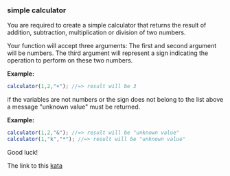 ### simple calculator

You are required to create a simple calculator that returns the result of addition, subtraction, multiplication or division of two numbers.

Your function will accept three arguments:
The first and second argument will be numbers.
The third argument will represent a sign indicating the operation to perform on these two numbers.

**Example:**  
```javascript
calculator(1,2,"+"); //=> result will be 3
```
if the variables are not numbers or the sign does not belong to the list above a message "unknown value" must be returned.

**Example:**  
```javascript
calculator(1,2,"&"); //=> result will be "unknown value"
calculator(1,"k","*"); //=> result will be "unknown value"
```
Good luck!  

The link to this [kata](https://www.codewars.com/kata/simple-calculator/javascript)
